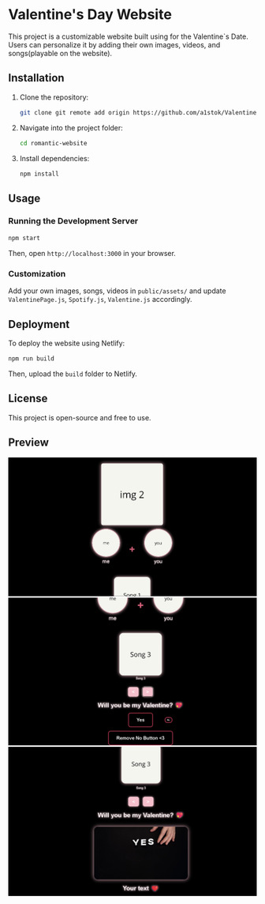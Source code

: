 # Valentine's Day Website

This project is a customizable website built using for the Valentine`s Date. Users can personalize it by adding their own images, videos, and songs(playable on the website).

## Installation

1. Clone the repository:
   ```sh
   git clone git remote add origin https://github.com/a1stok/Valentine-s-Day-website.git
   ```
2. Navigate into the project folder:
   ```sh
   cd romantic-website
   ```
3. Install dependencies:
   ```sh
   npm install
   ```

## Usage

### Running the Development Server
```sh
npm start
```
Then, open `http://localhost:3000` in your browser.

### Customization
 Add your own images, songs, videos in `public/assets/` and update `ValentinePage.js`, `Spotify.js`, `Valentine.js` accordingly.

## Deployment
To deploy the website using Netlify:
```sh
npm run build
```
Then, upload the `build` folder to Netlify.

## License
This project is open-source and free to use.

## Preview
![Images + Circles Screenshot](/public/assets/display1.png)
![Choose song and button Screenshot](/public/assets/display2.png)
![Button clicked Screenshot](/public/assets/display3.png)
